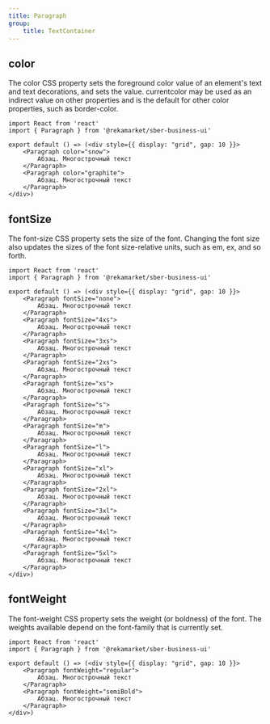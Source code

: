 ```yaml
---
title: Paragraph
group:
	title: TextContainer
---
```



## color
The color CSS property sets the foreground color value of an element's text and text decorations, and sets the <currentcolor> value. currentcolor may be used as an indirect value on other properties and is the default for other color properties, such as border-color.

```tsx
import React from 'react'
import { Paragraph } from '@rekamarket/sber-business-ui'

export default () => (<div style={{ display: "grid", gap: 10 }}>
	<Paragraph color="snow">
		Абзац. Многострочный текст
	</Paragraph>
	<Paragraph color="graphite">
		Абзац. Многострочный текст
	</Paragraph>
</div>)
```

## fontSize
The font-size CSS property sets the size of the font. Changing the font size also updates the sizes of the font size-relative <length> units, such as em, ex, and so forth.

```tsx
import React from 'react'
import { Paragraph } from '@rekamarket/sber-business-ui'

export default () => (<div style={{ display: "grid", gap: 10 }}>
	<Paragraph fontSize="none">
		Абзац. Многострочный текст
	</Paragraph>
	<Paragraph fontSize="4xs">
		Абзац. Многострочный текст
	</Paragraph>
	<Paragraph fontSize="3xs">
		Абзац. Многострочный текст
	</Paragraph>
	<Paragraph fontSize="2xs">
		Абзац. Многострочный текст
	</Paragraph>
	<Paragraph fontSize="xs">
		Абзац. Многострочный текст
	</Paragraph>
	<Paragraph fontSize="s">
		Абзац. Многострочный текст
	</Paragraph>
	<Paragraph fontSize="m">
		Абзац. Многострочный текст
	</Paragraph>
	<Paragraph fontSize="l">
		Абзац. Многострочный текст
	</Paragraph>
	<Paragraph fontSize="xl">
		Абзац. Многострочный текст
	</Paragraph>
	<Paragraph fontSize="2xl">
		Абзац. Многострочный текст
	</Paragraph>
	<Paragraph fontSize="3xl">
		Абзац. Многострочный текст
	</Paragraph>
	<Paragraph fontSize="4xl">
		Абзац. Многострочный текст
	</Paragraph>
	<Paragraph fontSize="5xl">
		Абзац. Многострочный текст
	</Paragraph>
</div>)
```

## fontWeight
The font-weight CSS property sets the weight (or boldness) of the font. The weights available depend on the font-family that is currently set.

```tsx
import React from 'react'
import { Paragraph } from '@rekamarket/sber-business-ui'

export default () => (<div style={{ display: "grid", gap: 10 }}>
	<Paragraph fontWeight="regular">
		Абзац. Многострочный текст
	</Paragraph>
	<Paragraph fontWeight="semiBold">
		Абзац. Многострочный текст
	</Paragraph>
</div>)
```
